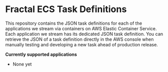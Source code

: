 # Fractal ECS Task Definitions

This repository contains the JSON task definitions for each of the applications we stream via containers on AWS Elastic Container Service. Each application we stream has its dedicated JSON task definition. You can retrieve the JSON of a task definition directly in the AWS console when manually testing and developing a new task ahead of production release.

**Currently supported applications**

- None yet
